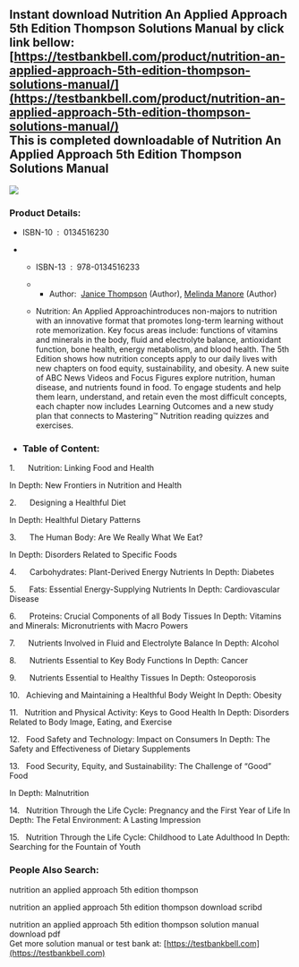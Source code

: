 Instant download **Nutrition An Applied Approach 5th Edition Thompson Solutions Manual** by click link bellow:  
[https://testbankbell.com/product/nutrition-an-applied-approach-5th-edition-thompson-solutions-manual/](https://testbankbell.com/product/nutrition-an-applied-approach-5th-edition-thompson-solutions-manual/)  
This is completed downloadable of Nutrition An Applied Approach 5th Edition Thompson Solutions Manual
-----------------------------------------------------------------------------------------------------


![](https://testbankbell.com/wp-content/uploads/2023/05/nutrition-applied-approach-5th-edition-thompson-solutions-manual.jpg)
### Product Details:


* ISBN-10 ‏ : ‎ 0134516230
* * ISBN-13 ‏ : ‎ 978-0134516233
  * * Author:  [Janice Thompson](https://www.amazon.com/s/ref=dp_byline_sr_book_1?ie=UTF8&field-author=Janice+Thompson&text=Janice+Thompson&sort=relevancerank&search-alias=books) (Author), [Melinda Manore](https://www.amazon.com/Melinda-Manore/e/B001JRZ1RK/ref=dp_byline_cont_book_2) (Author)
   
  * Nutrition: An Applied Approachintroduces non-majors to nutrition with an innovative format that promotes long-term learning without rote memorization. Key focus areas include: functions of vitamins and minerals in the body, fluid and electrolyte balance, antioxidant function, bone health, energy metabolism, and blood health. The 5th Edition shows how nutrition concepts apply to our daily lives with new chapters on food equity, sustainability, and obesity. A new suite of ABC News Videos and Focus Figures explore nutrition, human disease, and nutrients found in food. To engage students and help them learn, understand, and retain even the most difficult concepts, each chapter now includes Learning Outcomes and a new study plan that connects to Mastering™ Nutrition reading quizzes and exercises.
 
* ### Table of Content:

1.      Nutrition: Linking Food and Health

In Depth: New Frontiers in Nutrition and Health

2.      Designing a Healthful Diet

In Depth: Healthful Dietary Patterns

3.      The Human Body: Are We Really What We Eat?

In Depth: Disorders Related to Specific Foods

4.      Carbohydrates: Plant-Derived Energy Nutrients
In Depth: Diabetes

5.      Fats: Essential Energy-Supplying Nutrients
In Depth: Cardiovascular Disease

6.      Proteins: Crucial Components of all Body Tissues
In Depth: Vitamins and Minerals: Micronutrients with Macro Powers

7.      Nutrients Involved in Fluid and Electrolyte Balance
In Depth: Alcohol

8.      Nutrients Essential to Key Body Functions
In Depth: Cancer

9.      Nutrients Essential to Healthy Tissues
In Depth: Osteoporosis

10.   Achieving and Maintaining a Healthful Body Weight
In Depth: Obesity

11.   Nutrition and Physical Activity: Keys to Good Health
In Depth: Disorders Related to Body Image, Eating, and Exercise

12.   Food Safety and Technology: Impact on Consumers
In Depth: The Safety and Effectiveness of Dietary Supplements

13.   Food Security, Equity, and Sustainability: The Challenge of “Good” Food

In Depth: Malnutrition

14.   Nutrition Through the Life Cycle: Pregnancy and the First Year of Life
In Depth: The Fetal Environment: A Lasting Impression

15.   Nutrition Through the Life Cycle: Childhood to Late Adulthood
In Depth: Searching for the Fountain of Youth


 ### People Also Search:


 nutrition an applied approach 5th edition thompson

 nutrition an applied approach 5th edition thompson download scribd

 nutrition an applied approach 5th edition thompson solution manual download pdf  
  Get more solution manual or test bank at: [https://testbankbell.com](https://testbankbell.com)
